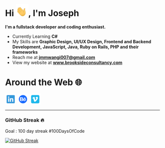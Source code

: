 <h1>Hi <img src="Data/wave.gif" width=40 >, I'm Joseph</h1>


**I'm a fullstack developer and coding enthusiast.**

- Currently Learning **C#**
- My Skills are **Graphic Design, UI/UX Design, Frontend and Backend Development, JavaScript, Java, Ruby on Rails, PHP and their frameworks**
- Reach me at **jmmwangi007@gmail.com**
- View my website at **www.brooksideconsultancy.com**


# Around the Web &#127760; 

[<img src="Data/linkedin.svg" width="36">](https://www.linkedin.com/in/jmmwangi007/)
[<img src="Data/behance.svg" width="36">](https://www.behance.com/jmmwangi007/)
[<img src="Data/vimeo.svg" width="36">](https://www.vimeo.com/jmmwangi007/)

---
<!-- [![Top Languages](https://github-readme-stats.vercel.app/api/top-langs/?username=rohan-kiratsata&layout=compact)](https://github.com/anuraghazra/github-readme-stats) -->


### GitHub Streak &#128293;
Goal : 100 day streak #100DaysOfCode

[![GitHub Streak](https://github-readme-streak-stats.herokuapp.com/?user=jmmwangi007)](https://git.io/streak-stats)


<!-- [![trophy](https://github-profile-trophy.vercel.app/?username=rohan-kiratsata&theme=onedark)](https://github.com/ryo-ma/github-profile-trophy) -->
